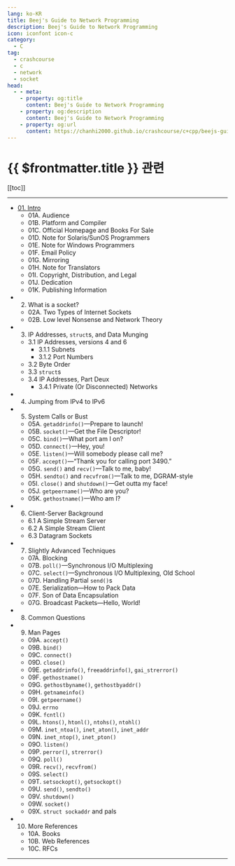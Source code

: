 ```yaml
---
lang: ko-KR
title: Beej's Guide to Network Programming
description: Beej's Guide to Network Programming
icon: iconfont icon-c
category:
  - C
tag: 
  - crashcourse
  - c
  - network
  - socket
head:
  - - meta:
    - property: og:title
      content: Beej's Guide to Network Programming
    - property: og:description
      content: Beej's Guide to Network Programming
    - property: og:url
      content: https://chanhi2000.github.io/crashcourse/c+cpp/beejs-guide-to-network-programming/
---
```


# {{ $frontmatter.title }} 관련

[[toc]]

---

<SiteInfo
  name="Beej's Guide to Network Programming"
  desc="Using Internet Sockets - Brian 'Beej Jorgensen' Hall"
  url="https://beej.us/guide/bgnet/html/split-wide/"
  logo="https://beej.us/guide/favicon.gif"
  preview="https://beej.us/guide/bgnet/bgnetcover.png"/>

- [01. Intro](01.md)
  - 01A. Audience
  - 01B. Platform and Compiler
  - 01C. Official Homepage and Books For Sale
  - 01D. Note for Solaris/SunOS Programmers
  - 01E. Note for Windows Programmers
  - 01F. Email Policy
  - 01G. Mirroring
  - 01H. Note for Translators
  - 01I. Copyright, Distribution, and Legal
  - 01J. Dedication
  - 01K. Publishing Information
- 02. What is a socket?
  - 02A. Two Types of Internet Sockets
  - 02B. Low level Nonsense and Network Theory
- 03. IP Addresses, <code>struct</code>s, and Data Munging
   - 3.1 IP Addresses, versions 4 and 6
     - 3.1.1 Subnets
     - 3.1.2 Port Numbers
   - 3.2 Byte Order
   - 3.3 <code>struct</code>s
   - 3.4 IP Addresses, Part Deux
     - 3.4.1 Private (Or Disconnected) Networks
- 04. Jumping from IPv4 to IPv6
- 05. System Calls or Bust
  - 05A. <code>getaddrinfo()</code>—Prepare to launch!
  - 05B. <code>socket()</code>—Get the File Descriptor!
  - 05C. <code>bind()</code>—What port am I on?
  - 05D. <code>connect()</code>—Hey, you!
  - 05E. <code>listen()</code>—Will somebody please call me?
  - 05F. <code>accept()</code>—“Thank you for calling port 3490.”
  - 05G. <code>send()</code> and <code>recv()</code>—Talk to me, baby!
  - 05H. <code>sendto()</code> and <code>recvfrom()</code>—Talk to me, DGRAM-style
  - 05I. <code>close()</code> and <code>shutdown()</code>—Get outta my face!
  - 05J. <code>getpeername()</code>—Who are you?
  - 05K. <code>gethostname()</code>—Who am I?
- 06. Client-Server Background
  - 6.1 A Simple Stream Server
  - 6.2 A Simple Stream Client
  - 6.3 Datagram Sockets
- 07. Slightly Advanced Techniques
  - 07A. Blocking
  - 07B. <code>poll()</code>—Synchronous I/O Multiplexing
  - 07C. <code>select()</code>—Synchronous I/O Multiplexing, Old School
  - 07D. Handling Partial <code>send()</code>s
  - 07E. Serialization—How to Pack Data
  - 07F. Son of Data Encapsulation
  - 07G. Broadcast Packets—Hello, World!
- 08. Common Questions
- 09. Man Pages
  - 09A. <code>accept()</code>
  - 09B. <code>bind()</code>
  - 09C. <code>connect()</code>
  - 09D. <code>close()</code>
  - 09E. <code>getaddrinfo()</code>, <code>freeaddrinfo()</code>, <code>gai_strerror()</code>
  - 09F. <code>gethostname()</code>
  - 09G. <code>gethostbyname()</code>, <code>gethostbyaddr()</code>
  - 09H. <code>getnameinfo()</code>
  - 09I. <code>getpeername()</code>
  - 09J. <code>errno</code>
  - 09K. <code>fcntl()</code>
  - 09L. <code>htons()</code>, <code>htonl()</code>, <code>ntohs()</code>, <code>ntohl()</code>
  - 09M. <code>inet_ntoa()</code>, <code>inet_aton()</code>, <code>inet_addr</code>
  - 09N. <code>inet_ntop()</code>, <code>inet_pton()</code>
  - 09O. <code>listen()</code>
  - 09P. <code>perror()</code>, <code>strerror()</code>
  - 09Q. <code>poll()</code>
  - 09R. <code>recv()</code>, <code>recvfrom()</code>
  - 09S. <code>select()</code>
  - 09T. <code>setsockopt()</code>, <code>getsockopt()</code>
  - 09U. <code>send()</code>, <code>sendto()</code>
  - 09V. <code>shutdown()</code>
  - 09W. <code>socket()</code>
  - 09X. <code>struct sockaddr</code> and pals
- 10. More References
  - 10A. Books
  - 10B. Web References
  - 10C. RFCs

---

<TagLinks />